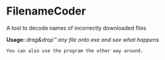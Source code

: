 FilenameCoder
=============
A tool to decode names of incorrectly downloaded files

**Usage:** *drag&drop™ any file onto exe and see what happens*

    You can also use the program the other way around.

